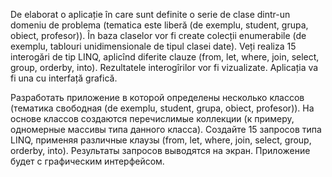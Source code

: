 De elaborat o aplicație în care sunt definite o serie de clase dintr-un domeniu de problema (tematica este liberă (de exemplu, student, grupa, obiect, profesor)). În baza claselor vor fi create colecții enumerabile (de exemplu, tablouri unidimensionale de tipul clasei date). Veți realiza 15 interogări de tip LINQ, aplicînd diferite clauze (from, let, where, join, select, group, orderby, into). Rezultatele interogîrilor vor fi vizualizate. Aplicația va fi una cu interfață grafică.

Разработать приложение в которой определены несколько классов (тематика свободная (de exemplu, student, grupa, obiect, profesor)). На основе  классов создаются перечислимые коллекции  (к примеру, одномерные массивы типа данного класса). Создайте 15 запросов типа LINQ, применяя различные клаузы (from, let, where, join, select, group, orderby, into). Результаты запросов выводятся на экран. Приложение будет с графическим интерфейсом.

